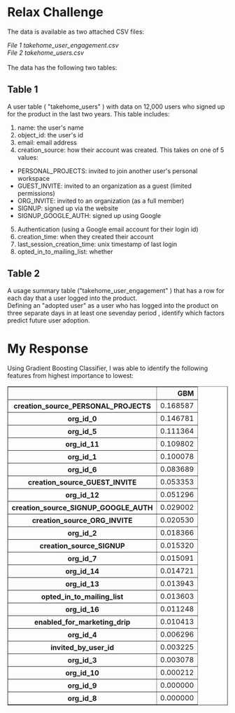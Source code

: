 # Relax Challenge  
The data is available as two attached CSV files: 

<em> File 1 takehome_user_engagement.csv </em> <br>
<em> File 2 takehome_users.csv </em> <br>
<br>
The data has the following two tables: 
<br>
## Table 1
A user table ( "takehome_users" ) with data on 12,000 users who signed up for the
product in the last two years. This table includes:
<br>
1. name: the user's name <br>
2. object_id: the user's id <br>
3. email: email address <br>
4. creation_source: how their account was created. This takes on one
of 5 values: 
* PERSONAL_PROJECTS: invited to join another user's
personal workspace
* GUEST_INVITE: invited to an organization as a guest
(limited permissions)
* ORG_INVITE: invited to an organization (as a full member)
* SIGNUP: signed up via the website
* SIGNUP_GOOGLE_AUTH: signed up using Google
5. Authentication (using a Google email account for their login
id)
6. creation_time: when they created their account
7. last_session_creation_time: unix timestamp of last login
8. opted_in_to_mailing_list: whether

## Table 2
A usage summary table ("takehome_user_engagement" ) that has a row for each day
that a user logged into the product.
<br>
Defining an "adopted user" as a user who has logged into the product on three separate
days in at least one sevenday period , identify which factors predict future user adoption.

# My Response
Using Gradient Boosting Classifier, I was able to identify the following features from highest importance to lowest:
<html>
<div>
<table border="1" class="dataframe">
  <thead>
    <tr style="text-align: right;">
      <th></th>
      <th>GBM</th>
    </tr>
  </thead>
  <tbody>
    <tr>
      <th>creation_source_PERSONAL_PROJECTS</th>
      <td>0.168587</td>
    </tr>
    <tr>
      <th>org_id_0</th>
      <td>0.146781</td>
    </tr>
    <tr>
      <th>org_id_5</th>
      <td>0.111364</td>
    </tr>
    <tr>
      <th>org_id_11</th>
      <td>0.109802</td>
    </tr>
    <tr>
      <th>org_id_1</th>
      <td>0.100078</td>
    </tr>
    <tr>
      <th>org_id_6</th>
      <td>0.083689</td>
    </tr>
    <tr>
      <th>creation_source_GUEST_INVITE</th>
      <td>0.053353</td>
    </tr>
    <tr>
      <th>org_id_12</th>
      <td>0.051296</td>
    </tr>
    <tr>
      <th>creation_source_SIGNUP_GOOGLE_AUTH</th>
      <td>0.029002</td>
    </tr>
    <tr>
      <th>creation_source_ORG_INVITE</th>
      <td>0.020530</td>
    </tr>
    <tr>
      <th>org_id_2</th>
      <td>0.018366</td>
    </tr>
    <tr>
      <th>creation_source_SIGNUP</th>
      <td>0.015320</td>
    </tr>
    <tr>
      <th>org_id_7</th>
      <td>0.015091</td>
    </tr>
    <tr>
      <th>org_id_14</th>
      <td>0.014721</td>
    </tr>
    <tr>
      <th>org_id_13</th>
      <td>0.013943</td>
    </tr>
    <tr>
      <th>opted_in_to_mailing_list</th>
      <td>0.013603</td>
    </tr>
    <tr>
      <th>org_id_16</th>
      <td>0.011248</td>
    </tr>
    <tr>
      <th>enabled_for_marketing_drip</th>
      <td>0.010413</td>
    </tr>
    <tr>
      <th>org_id_4</th>
      <td>0.006296</td>
    </tr>
    <tr>
      <th>invited_by_user_id</th>
      <td>0.003225</td>
    </tr>
    <tr>
      <th>org_id_3</th>
      <td>0.003078</td>
    </tr>
    <tr>
      <th>org_id_10</th>
      <td>0.000212</td>
    </tr>
    <tr>
      <th>org_id_9</th>
      <td>0.000000</td>
    </tr>
    <tr>
      <th>org_id_8</th>
      <td>0.000000</td>
    </tr>
  </tbody>
</table>
</div>
</html>
